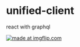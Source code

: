# unified-client

react with graphql

<a href="https://imgflip.com/gif/4rwgmb"><img src="https://imgflip.com/gif/4rwgmb.gif" title="made at imgflip.com"/></a>
